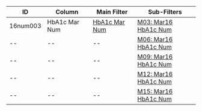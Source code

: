 ID | Column | Main Filter | Sub-Filters | 
-- | ------ | -------| -----------|
16num003| HbA1c Mar Num | [HbA1c Mar Num](https://github.com/Edward-Yao31/Salud-Y-Vida-Report/blob/master/main-filters/num/HbA1c%20Mar%20Num) | [M03: Mar16 HbA1c Num](https://github.com/Edward-Yao31/Salud-Y-Vida-Report/blob/master/sub-filters/num/M03:%20Mar16%20HbA1c%20Num)
-- | --| --|[M06: Mar16 HbA1c Num](https://github.com/Edward-Yao31/Salud-Y-Vida-Report/blob/master/sub-filters/num/M06:%20Mar16%20HbA1c%20Num)|
-- | --| --|[M09: Mar16 HbA1c Num](https://github.com/Edward-Yao31/Salud-Y-Vida-Report/blob/master/sub-filters/num/M09:%20Mar16%20HbA1c%20Num)|
-- | --| --|[M12: Mar16 HbA1c Num](https://github.com/Edward-Yao31/Salud-Y-Vida-Report/blob/master/sub-filters/num/M12:%20Mar16%20HbA1c%20Num)|
-- | --| --|[M15: Mar16 HbA1c Num](https://github.com/Edward-Yao31/Salud-Y-Vida-Report/blob/master/sub-filters/num/M15:%20Mar16%20HbA1c%20Num)|
